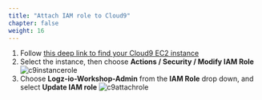 ```yaml
---
title: "Attach IAM role to Cloud9"
chapter: false
weight: 16
---
```


1. Follow [this deep link to find your Cloud9 EC2 instance](https://console.aws.amazon.com/ec2/v2/home?#Instances:tag:Name=aws-cloud9-Logz-io-Workshop;sort=desc:launchTime)
2. Select the instance, then choose **Actions / Security / Modify IAM Role**
   ![c9instancerole](/images/prerequisites/c9instancerole.png)
3. Choose **Logz-io-Workshop-Admin** from the **IAM Role** drop down, and select **Update IAM role**
   ![c9attachrole](/images/prerequisites/c9attachrole.png)
